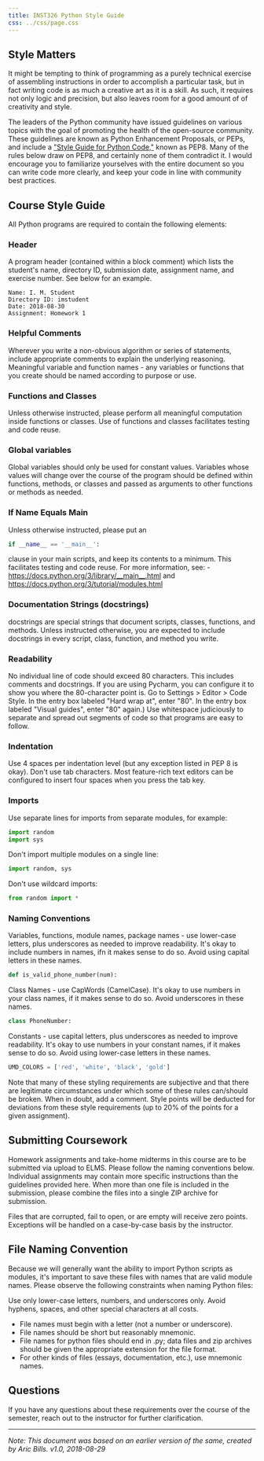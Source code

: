 ```yaml
---
title: INST326 Python Style Guide
css: ../css/page.css
---
```

 
## Style Matters

It might be tempting to think of programming as a purely technical exercise of assembling instructions in order to accomplish a particular task, but in fact writing code is as much a creative art as it is a skill. As such, it requires not only logic and precision, but also leaves room for a good amount of of creativity and style.

The leaders of the Python community have issued guidelines on various topics with the goal of promoting the health of the open-source community. These guidelines are known as Python Enhancement Proposals, or PEPs, and include a ["Style Guide for Python Code,"](https://www.python.org/dev/peps/pep-0008/) known as PEP8. Many of the rules below draw on PEP8, and certainly none of them contradict it. I would encourage you to familiarize yourselves with the entire document so you can write code more clearly, and keep your code in line with community best practices.

## Course Style Guide

All Python programs are required to contain the following elements:

### Header

A program header (contained within a block comment) which lists the student's name, directory ID, submission date, assignment name, and exercise number. See below for an example.

```
Name: I. M. Student
Directory ID: imstudent
Date: 2018-08-30
Assignment: Homework 1
```

### Helpful Comments 

Wherever you write a non-obvious algorithm or series of statements, include appropriate comments to explain the underlying reasoning.
Meaningful variable and function names - any variables or functions that you create should be named according to purpose or use.

### Functions and Classes 

Unless otherwise instructed, please perform all meaningful computation inside functions or classes. Use of functions and classes facilitates testing and code reuse.

### Global variables 

Global variables should only be used for constant values. Variables whose values will change over the course of the program should be defined within functions, methods, or classes and passed as arguments to other functions or methods as needed. 

###  If Name Equals Main 

Unless otherwise instructed, please put an 

```python
if __name__ == '__main__':
```

clause in your main scripts, and keep its
contents to a minimum. This facilitates testing and code reuse. For more
information, see: - https://docs.python.org/3/library/__main__.html and 
https://docs.python.org/3/tutorial/modules.html

### Documentation Strings (docstrings) 

docstrings are special strings that document scripts, classes, functions, and methods. Unless instructed otherwise, you are expected to include docstrings in every script, class, function, and method you write.

### Readability

No individual line of code should exceed 80 characters. This includes comments and docstrings. If you are using Pycharm, you can configure it to show you where the 80-character point is. Go to Settings > Editor > Code Style. In the entry box labeled "Hard wrap at", enter "80". In the entry box labeled "Visual guides", enter "80" again.) Use whitespace judiciously to separate and spread out segments of code so that programs are easy to follow.

### Indentation

Use 4 spaces per indentation level (but any exception listed in PEP 8 is okay). Don't use tab characters. Most feature-rich text editors can be configured to insert four spaces when you press the tab key.

### Imports

Use separate lines for imports from separate modules, for example:

  ```python
  import random
  import sys
  ```

  Don't import multiple modules on a single line:

  ```python
  import random, sys
  ```

  Don't use wildcard imports:

  ```python
  from random import *
  ```

### Naming Conventions

Variables, functions, module names, package names - use lower-case letters, plus underscores as needed to improve readability. It's okay to include numbers in names, ifn it makes sense to do so. Avoid using capital letters in these names.

```python
def is_valid_phone_number(num):
```

Class Names - use CapWords (CamelCase). It's okay to use numbers in your class names, if it makes sense to do so. Avoid underscores in these names.

```python
class PhoneNumber:
```

Constants - use capital letters, plus underscores as needed to improve readability. It's okay to use numbers in your constant names, if it makes sense to do so. Avoid using lower-case letters in these names.

```python
UMD_COLORS = ['red', 'white', 'black', 'gold']
```

Note that many of these styling requirements are subjective and that there are legitimate circumstances under which some of these rules can/should be broken. When in doubt, add a comment. Style points will be deducted for deviations from these style requirements (up to 20% of the points for a given assignment).

## Submitting Coursework

Homework assignments and take-home midterms in this course are to be submitted via upload to ELMS. Please follow the naming conventions below. Individual assignments may contain more specific instructions than the guidelines provided here.  When more than one file is included in the submission, please combine the files into a single ZIP archive for submission.

Files that are corrupted, fail to open, or are empty will receive zero points. Exceptions will be handled on a case-by-case basis by the instructor.

## File Naming Convention

Because we will generally want the ability to import Python scripts as modules, it's important to save these files with names that are valid module names. Please observe the following constraints when naming Python files:

Use only lower-case letters, numbers, and underscores only. Avoid hyphens, spaces, and other special characters at all costs.

* File names must begin with a letter (not a number or underscore).
* File names should be short but reasonably mnemonic.
* File names for python files should end in .py; data files and zip archives should be given the appropriate extension for the file format.
* For other kinds of files (essays, documentation, etc.), use mnemonic names.

## Questions

If you have any questions about these requirements over the course of the semester, reach out to the instructor for further clarification.

---

*Note: This document was based on an earlier version of the same, created by
Aric Bills.  v1.0, 2018-08-29*
